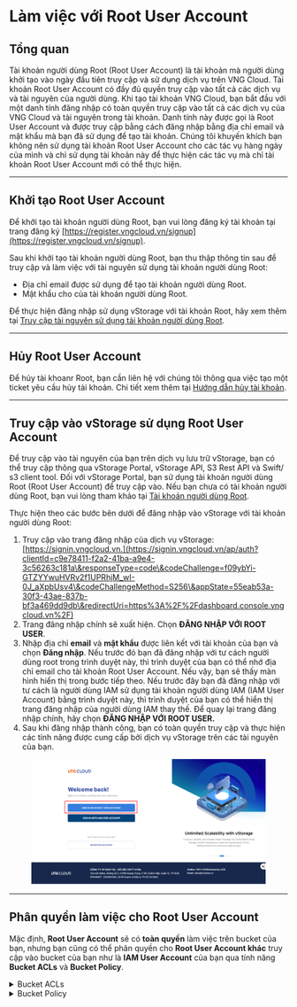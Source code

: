 # Làm việc với Root User Account

## **Tổng quan**

Tài khoản người dùng Root (Root User Account) là tài khoản mà người dùng khởi tạo vào ngày đầu tiên truy cập và sử dụng dịch vụ trên VNG Cloud. Tài khoản Root User Account có đầy đủ quyền truy cập vào tất cả các dịch vụ và tài nguyên của người dùng. Khi tạo tài khoản VNG Cloud, bạn bắt đầu với một danh tính đăng nhập có toàn quyền truy cập vào tất cả các dịch vụ của VNG Cloud và tài nguyên trong tài khoản. Danh tính này được gọi là Root User Account và được truy cập bằng cách đăng nhập bằng địa chỉ email và mật khẩu mà bạn đã sử dụng để tạo tài khoản. Chúng tôi khuyến khích bạn không nên sử dụng tài khoản Root User Account cho các tác vụ hàng ngày của mình và chỉ sử dụng tài khoản này để thực hiện các tác vụ mà chỉ tài khoản Root User Account mới có thể thực hiện.

***

## **Khởi tạo Root User Account**

Để khởi tạo tài khoản người dùng Root, bạn vui lòng đăng ký tài khoản tại trang đăng ký [https://register.vngcloud.vn/signup](https://register.vngcloud.vn/signup).

Sau khi khởi tạo tài khoản người dùng Root, bạn thu thập thông tin sau để truy cập và làm việc với tài nguyên sử dụng tài khoản người dùng Root:

* Địa chỉ email được sử dụng để tạo tài khoản người dùng Root.
* Mật khẩu cho của tài khoản người dùng Root.

Để thực hiện đăng nhập sử dụng vStorage với tài khoản Root, hãy xem thêm tại [Truy cập tài nguyên sử dụng tài khoản người dùng Root](https://docs.vngcloud.vn/vng-cloud-document/vn/vstorage/object-storage/vstorage-hcm03/quan-ly-truy-cap/quan-ly-truy-cap-tai-nguyen-vstorage/truy-cap-tai-nguyen-su-dung-tai-khoan-nguoi-dung-root).

***

## **Hủy Root User Account**

Để hủy tài khoanr Root, bạn cần liên hệ với chúng tôi thông qua việc tạo một ticket yêu cầu hủy tài khoản. Chi tiết xem thêm tại [Hướng dẫn hủy tài khoản](https://docs.vngcloud.vn/vng-cloud-document/vn/huong-dan-su-dung-tai-khoan/huong-dan-huy-tai-khoan).

***

## Truy cập vào vStorage sử dụng Root User Account

Để truy cập vào tài nguyên của bạn trên dịch vụ lưu trữ vStorage, bạn có thể truy cập thông qua vStorage Portal, vStorage API, S3 Rest API và Swift/ s3 client tool. Đối với vStorage Portal, bạn sử dụng tài khoản người dùng Root (Root User Account) để truy cập vào. Nếu bạn chưa có tài khoản người dùng Root, bạn vui lòng tham khảo tại [Tài khoản người dùng Root](https://docs.vngcloud.vn/vng-cloud-document/vn/vstorage/object-storage/vstorage-hcm03/quan-ly-truy-cap/quan-ly-tai-khoan-truy-cap-vstorage/tai-khoan-nguoi-dung-root).

Thực hiện theo các bước bên dưới để đăng nhập vào vStorage với tài khoản người dùng Root:

1. Truy cập vào trang đăng nhập của dịch vụ vStorage: [https://signin.vngcloud.vn.](https://signin.vngcloud.vn/ap/auth?clientId=c9e78411-f2a2-41ba-a9e4-3c56263c181a\&responseType=code\&codeChallenge=f09ybYi-GTZYYwuHVRv2f1UPRhjM_wI-0J_aXpbUsv4\&codeChallengeMethod=S256\&appState=55eab53a-30f3-43ae-837b-bf3a469dd9db\&redirectUri=https%3A%2F%2Fdashboard.console.vngcloud.vn%2F)
2. Trang đăng nhập chính sẽ xuất hiện. Chọn **ĐĂNG NHẬP VỚI ROOT USER**.
3. Nhập địa chỉ **email** và **mật khẩu** được liên kết với tài khoản của bạn và chọn **Đăng nhập**. Nếu trước đó bạn đã đăng nhập với tư cách người dùng root trong trình duyệt này, thì trình duyệt của bạn có thể nhớ địa chỉ email cho tài khoản Root User Account. Nếu vậy, bạn sẽ thấy màn hình hiển thị trong bước tiếp theo. Nếu trước đây bạn đã đăng nhập với tư cách là người dùng IAM sử dụng tài khoản người dùng IAM (IAM User Account) bằng trình duyệt này, thì trình duyệt của bạn có thể hiển thị trang đăng nhập của người dùng IAM thay thế. Để quay lại trang đăng nhập chính, hãy chọn **ĐĂNG NHẬP VỚI ROOT USER.**
4. Sau khi đăng nhập thành công, bạn có toàn quyền truy cập và thực hiện các tính năng được cung cấp bởi dịch vụ vStorage trên các tài nguyên của bạn.&#x20;

<figure><img src="../../../../.gitbook/assets/image (9) (1).png" alt=""><figcaption></figcaption></figure>

***

## Phân quyền làm việc cho Root User Account

Mặc định, **Root User Account** sẽ có **toàn quyền** làm việc trên bucket của bạn, nhưng bạn cũng có thể phân quyền cho **Root User Account khác** truy cập vào bucket của bạn như là **IAM User Account** của bạn qua tính năng **Bucket ACLs** và **Bucket Policy**.

<details>

<summary>Bucket ACLs</summary>

Bạn có thể cấp quyền Đọc, Ghi hoặc Đọc và Ghi cho 1 hoặc tất cả Root user khác. (Root user được cấp quyền truy cập qua ACLS phải là tài khoản được cấp quyền trên hệ thống VNG Cloud của chúng tôi). Để biết thêm thông tin, hãy xem tại [Sử dụng tính năng ACLs.](../cac-tinh-nang-cua-object-storage/lam-viec-voi-bucket/lam-viec-voi-bucket-thong-qua-vstorage-portal/su-dung-tinh-nang-acls.md)

</details>

<details>

<summary>Bucket Policy</summary>

Bạn có thể quản lý quyền truy cập vào bucket của bạn thông qua các quy tắc dạng JSON. Để biết thêm thông tin, hãy xem tại [Sử dụng tính năng Bucket Policy.](../cac-tinh-nang-cua-object-storage/lam-viec-voi-bucket/lam-viec-voi-bucket-thong-qua-vstorage-portal/su-dung-tinh-nang-bucket-policy.md)

</details>
